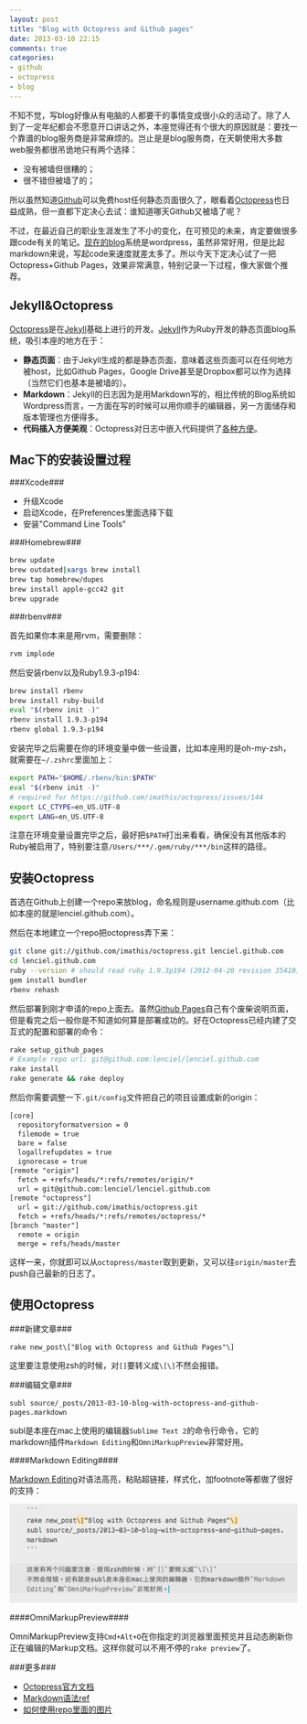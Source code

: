 ```yaml
---
layout: post
title: "Blog with Octopress and Github pages"
date: 2013-03-10 22:15
comments: true
categories:
- github
- octopress
- blog
---
```


不知不觉，写blog好像从有电脑的人都要干的事情变成很小众的活动了。除了人到了一定年纪都会不愿意开口讲话之外，本座觉得还有个很大的原因就是：要找一个靠谱的blog服务商是非常麻烦的。岂止是是blog服务商，在天朝使用大多数web服务都很吊诡地只有两个选择：

* 没有被墙但很糟的；
* 很不错但被墙了的；

所以虽然知道[Github](http://github.com)可以免费host任何静态页面很久了，眼看着[Octopress](http://octopress.org/)也日益成熟，但一直都下定决心去试：谁知道哪天Github又被墙了呢？

不过，在最近自己的职业生涯发生了不小的变化，在可预见的未来，肯定要做很多跟code有关的笔记。[现在的blog](https://lenciel.com)系统是wordpress，虽然非常好用，但是比起markdown来说，写起code来速度就差太多了。所以今天下定决心试了一把Octopress+Github Pages，效果非常满意，特别记录一下过程，像大家做个推荐。

Jekyll&Octopress
----------------

[Octopress](http://octopress.org/)是在[Jekyll](https://github.com/mojombo/jekyll)基础上进行的开发。[Jekyll](https://github.com/mojombo/jekyll)作为Ruby开发的静态页面blog系统，吸引本座的地方在于：

* **静态页面**：由于Jekyll生成的都是静态页面，意味着这些页面可以在任何地方被host，比如Github Pages，Google Drive甚至是Dropbox都可以作为选择（当然它们也基本是被墙的）。
* **Markdown**：Jekyll的日志因为是用Markdown写的，相比传统的Blog系统如Wordpress而言，一方面在写的时候可以用你顺手的编辑器，另一方面储存和版本管理也方便得多。
* **代码插入方便美观**：Octopress对日志中嵌入代码提供了[各种方便](http://octopress.org/docs/blogging/code/)。

Mac下的安装设置过程
-----------------

###Xcode###

* 升级Xcode
* 启动Xcode，在Preferences里面选择下载
* 安装"Command Line Tools"

###Homebrew###

``` bash
brew update
brew outdated|xargs brew install
brew tap homebrew/dupes
brew install apple-gcc42 git
brew upgrade
```

###rbenv###

首先如果你本来是用rvm，需要删除：

``` ruby
rvm implode
```

然后安装rbenv以及Ruby1.9.3-p194:

``` bash
brew install rbenv
brew install ruby-build
eval "$(rbenv init -)"
rbenv install 1.9.3-p194
rbenv global 1.9.3-p194
```

安装完毕之后需要在你的环境变量中做一些设置，比如本座用的是oh-my-zsh，就需要在`~/.zshrc`里面加上：

``` bash
export PATH="$HOME/.rbenv/bin:$PATH"
eval "$(rbenv init -)"
# required for https://github.com/imathis/octopress/issues/144
export LC_CTYPE=en_US.UTF-8
export LANG=en_US.UTF-8
```

注意在环境变量设置完毕之后，最好把`$PATH`打出来看看，确保没有其他版本的Ruby被启用了，特别要注意`/Users/***/.gem/ruby/***/bin`这样的路径。

安装Octopress
-------------

首选在Github上创建一个repo来放blog，命名规则是username.github.com（比如本座的就是lenciel.github.com）。

然后在本地建立一个repo把octopress弄下来：

``` bash
git clone git://github.com/imathis/octopress.git lenciel.github.com
cd lenciel.github.com
ruby --version # should read ruby 1.9.3p194 (2012-04-20 revision 35410) [x86_64-darwin12.2.0]
gem install bundler
rbenv rehash
```

然后部署到刚才申请的repo上面去。虽然[Github Pages](http://pages.github.com/)自己有个废柴说明页面，但是看完之后一般你是不知道如何算是部署成功的。好在Octopress已经内建了交互式的配置和部署的命令：

``` ruby
rake setup_github_pages
# Example repo url: git@github.com:lenciel/lenciel.github.com
rake install
rake generate && rake deploy
```

然后你需要调整一下`.git/config`文件把自己的项目设置成新的origin：

```
[core]
  repositoryformatversion = 0
  filemode = true
  bare = false
  logallrefupdates = true
  ignorecase = true
[remote "origin"]
  fetch = +refs/heads/*:refs/remotes/origin/*
  url = git@github.com:lenciel/lenciel.github.com
[remote "octopress"]
  url = git://github.com/imathis/octopress.git
  fetch = +refs/heads/*:refs/remotes/octopress/*
[branch "master"]
  remote = origin
  merge = refs/heads/master
```

这样一来，你就即可以从`octopress/master`取到更新，又可以往`origin/master`去push自己最新的日志了。

使用Octopress
-------------

###新建文章###

```
rake new_post\["Blog with Octopress and Github Pages"\]
```

这里要注意使用zsh的时候，对`[]`要转义成`\[\]`不然会报错。

###编辑文章###

```
subl source/_posts/2013-03-10-blog-with-octopress-and-github-pages.markdown
```

subl是本座在mac上使用的编辑器`Sublime Text 2`的命令行命令，它的markdown插件`Markdown Editing`和`OmniMarkupPreview`非常好用。

####Markdown Editing####

[Markdown Editing](http://ttscoff.github.com/MarkdownEditing/)对语法高亮，粘贴超链接，样式化，加footnote等都做了很好的支持：

![Sublime with Markdown Editing](/downloads/images/2013_03/sublime_with_markdown_editing.png "Don't touch me...")

####OmniMarkupPreview####

OmniMarkupPreview支持`Cmd+Alt+O`在你指定的浏览器里面预览并且动态刷新你正在编辑的Markup文档。这样你就可以不用不停的`rake preview`了。

###更多###

* [Octopress官方文档](http://octopress.org/docs/)
* [Markdown语法ref](http://daringfireball.net/projects/markdown/)
* [如何使用repo里面的图片](https://github.com/imathis/octopress/issues/701#issuecomment-7664070)



